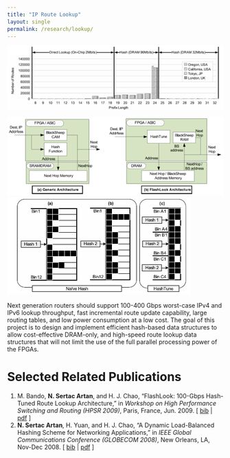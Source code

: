 ```yaml
--- 
title: "IP Route Lookup"
layout: single 
permalink: /research/lookup/ 
---
```

![](/assets/images/research/lookup-top.png)

![](/assets/images/research/flashlook1.png) ![](/assets/images/research/flashlook2.png)

Next generation routers should support 100-400 Gbps worst-case IPv4 and IPv6 lookup throughput, fast incremental route update capability, large routing tables, and low power consumption at a low cost. The goal of this project is to design and implement efficient hash-based data structures to allow cost-effective DRAM-only, and high-speed route lookup data structures that will not limit the use of the full parallel processing power of the FPGAs.

# Selected Related Publications

1.  M. Bando, **N. Sertac Artan**, and H. J. Chao, “FlashLook: 100-Gbps Hash-Tuned Route Lookup Architecture,” in _Workshop on High Performance Switching and Routing (HPSR 2009)_, Paris, France, Jun. 2009. \[ [bib](sertac_bib.html#BAC09a) \| [pdf](pubs/BandoEtAlFlashLookHPSR2009.pdf) \]
2.  **N. Sertac Artan**, H. Yuan, and H. J. Chao, “A Dynamic Load-Balanced Hashing Scheme for Networking Applications,” in _IEEE Global Communications Conference (GLOBECOM 2008)_, New Orleans, LA, Nov-Dec 2008. \[ [bib](sertac_bib.html#AYC08) \| [pdf](pubs/ArtanEtAlDynamicHashGlobecom2008.pdf) \]

